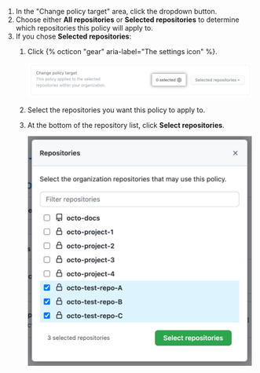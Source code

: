1. In the "Change policy target" area, click the dropdown button.
1. Choose either **All repositories** or **Selected repositories** to determine which repositories this policy will apply to.
1. If you chose **Selected repositories**:
   1. Click {% octicon "gear" aria-label="The settings icon" %}.

      ![Edit the settings for the policy](/assets/images/help/codespaces/policy-edit.png)

   2. Select the repositories you want this policy to apply to.
   3. At the bottom of the repository list, click **Select repositories**.

      ![Select repositories for this policy](/assets/images/help/codespaces/policy-select-repos.png)
